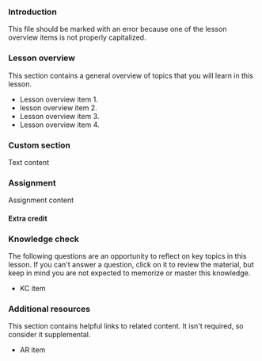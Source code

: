 ### Introduction

This file should be marked with an error because one of the lesson overview items is not properly capitalized.

### Lesson overview

This section contains a general overview of topics that you will learn in this lesson.

- Lesson overview item 1.
- lesson overview item 2.
- Lesson overview item 3.
- Lesson overview item 4.

### Custom section

Text content

### Assignment

<div class="lesson-content__panel" markdown="1">

Assignment content

#### Extra credit

</div>

### Knowledge check

The following questions are an opportunity to reflect on key topics in this lesson. If you can't answer a question, click on it to review the material, but keep in mind you are not expected to memorize or master this knowledge.

- KC item

### Additional resources

This section contains helpful links to related content. It isn't required, so consider it supplemental.

- AR item

